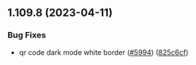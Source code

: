 ## 1.109.8 (2023-04-11)


### Bug Fixes

* qr code dark mode white border ([#5994](https://github.com/EddieHubCommunity/LinkFree/issues/5994)) ([825c6cf](https://github.com/EddieHubCommunity/LinkFree/commit/825c6cf988364133211ed83120e1aa7577b56f56))




